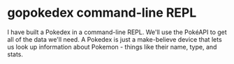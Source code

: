 # gopokedex command-line REPL
I have built a Pokedex in a command-line REPL. We'll use the PokéAPI to get all of the data we'll need. A Pokedex is just a make-believe device that lets us look up information about Pokemon - things like their name, type, and stats.